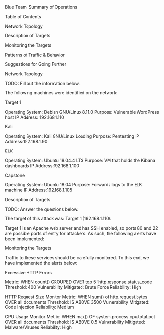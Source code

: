 Blue Team: Summary of Operations

Table of Contents

Network Topology

Description of Targets

Monitoring the Targets

Patterns of Traffic & Behavior

Suggestions for Going Further

Network Topology

TODO: Fill out the information below.

The following machines were identified on the network:

Target 1

Operating System: Debian GNU/Linux 8.11.0
Purpose: Vulnerable WordPress host
IP Address: 192.168.1.110

Kali

Operating System: Kali GNU/Linux Loading
Purpose: Pentesting
IP Address:192.168.1.90

ELK

Operating System: Ubuntu 18.04.4 LTS
Purpose: VM that holds the Kibana dashboards
IP Address:192.168.1.100

Capstone

Operating System: Ubuntu 18.04
Purpose: Forwards logs to the ELK machine
IP Address:192.168.1.105

Description of Targets

TODO: Answer the questions below.

The target of this attack was: Target 1 (192.168.1.110).

Target 1 is an Apache web server and has SSH enabled, so ports 80 and 22 are possible ports of entry for attackers. As such, the following alerts have been implemented:

Monitoring the Targets

Traffic to these services should be carefully monitored. To this end, we have implemented the alerts below:

Excessive HTTP Errors

Metric: WHEN count() GROUPED OVER top 5 ‘http.response.status_code
Threshold: 400
Vulnerability Mitigated: Brute Force
Reliability: High


HTTP Request Size Monitor
Metric: WHEN sum() of http.request.bytes OVER all documents
Threshold: IS ABOVE 3500
Vulnerability Mitigated: Code Injection 
Reliability: Medium

CPU Usage Monitor
Metric: WHEN max() OF system.process.cpu.total.pct OVER all documents
Threshold: IS ABOVE 0.5
Vulnerability Mitigated: Malware/Viruses
Reliability: High


